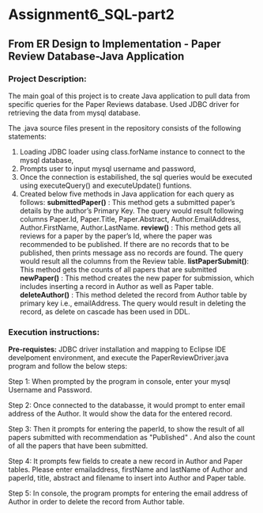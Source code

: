 # Assignment6_SQL-part2
## From ER Design to Implementation - Paper Review Database-Java Application

### **Project Description:**

The main goal of this project is to create Java application to pull data from specific queries for the Paper Reviews database.
Used JDBC driver for retrieving the data from mysql database.

The .java source files present in the repository consists of the following statements:

1. Loading JDBC loader using class.forName instance to connect to the mysql database,  
2. Prompts user to input mysql username and password,
3. Once the connection is estabilished, the sql queries would be executed using executeQuery() and executeUpdate() funtions.
4. Created below five methods in Java application for each query as follows:
**submittedPaper()** : This method gets a submitted paper’s details by the author’s Primary Key. The query would result following                              columns Paper.Id, Paper.Title, Paper.Abstract, Author.EmailAddress, Author.FirstName, Author.LastName.
**review()**         : This method gets all reviews for a paper by the paper’s Id, where the paper was recommended to be published.                            If there are no records that to be published, then prints message ass no records are found. The query would                              result all the columns from the Review table.
**listPaperSubmit()**: This method gets the counts of all papers that are submitted
**newPaper()**       : This method creates the new paper for submission, which includes inserting a record in Author as well as                                Paper table. 
**deleteAuthor()**   : This method deleted the record from Author table by primary key i.e., emailAddress. The query would result in                            deleting the record, as delete on cascade has been used in DDL.

### **Execution instructions:**

**Pre-requistes:**  JDBC driver installation and mapping to Eclipse IDE develpoment environment, and execute the PaperReviewDriver.java program and follow the below steps:

Step 1: When prompted by the program in console, enter your mysql Username and Password.

Step 2: Once connected to the databasse, it would prompt to enter email address of the Author. It would show the data for the entered record.

Step 3: Then it prompts for entering the paperId, to show the result of all papers submitted with recommendation as "Published" . And also the count of all the papers that have been submitted. 

Step 4: It prompts few fields to create a new record in Author and Paper tables. Please enter emailaddress, firstName and lastName of Author and paperId, title, abstract and filename to insert into Author and Paper table. 

Step 5: In console, the program prompts for entering the email address of Author in order to delete the record from Author table. 
